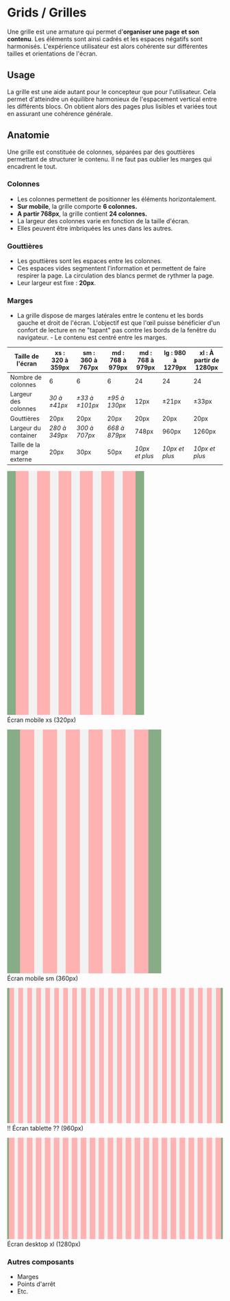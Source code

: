 # Grids / Grilles

Une grille est une armature qui permet d'**organiser une page et son contenu**. Les éléments sont ainsi cadrés et les espaces négatifs sont harmonisés. L'expérience utilisateur est alors cohérente sur différentes tailles et orientations de l'écran.


## Usage

La grille est une aide autant pour le concepteur que pour l'utilisateur. Cela permet d'atteindre un équilibre harmonieux de l'espacement vertical entre les différents blocs. On obtient alors des pages plus lisibles et variées tout en assurant une cohérence générale.

## Anatomie

Une grille est constituée de colonnes, séparées par des gouttières permettant de structurer le contenu. Il ne faut pas oublier les marges qui encadrent le tout.


### Colonnes

- Les colonnes permettent de positionner les éléments horizontalement.
- **Sur mobile**, la grille comporte **6 colonnes.**
- **A partir 768px**, la grille contient **24 colonnes.**
- La largeur des colonnes varie en fonction de la taille d'écran.
- Elles peuvent être imbriquées les unes dans les autres.


### Gouttières

- Les gouttières sont les espaces entre les colonnes.
- Ces espaces vides segmentent l’information et permettent de faire respirer la page. La circulation des blancs permet de rythmer la page.
- Leur largeur est fixe : **20px**.

### Marges
- La grille dispose de marges latérales entre le contenu et les bords gauche et droit de l'écran. L'objectif est que l'œil puisse bénéficier d'un confort de lecture en ne "tapant" pas contre les bords de la fenêtre du navigateur.
- Le contenu est centré entre les marges.

<div class="tableau-grille">

Taille de l'écran | xs&nbsp;: 320 à 359px | sm&nbsp;: 360 à 767px | md&nbsp;: 768 à 979px | md&nbsp;: 768 à 979px | lg&nbsp;: 980 à 1279px | xl&nbsp;: À partir de 1280px
------------ | ------------- | ------------- | ------------- | ------------- | ------------- | -------------
Nombre de colonnes | 6 | 6 | 6 | 24 | 24 | 24
Largeur des colonnes | *30 à ±41px* | *±33 à ±101px* | *±95 à 130px* | 12px | ±21px | ±33px
Gouttières | 20px | 20px | 20px | 20px | 20px | 20px
Largeur du container  | *280 à 349px*  |  *300 à 707px* | *668 à 879px* | 748px | 960px  | 1260px
Taille de la marge externe | 20px | 30px | 50px | *10px et plus* | *10px et plus* | *10px et plus*

</div>

<div class="do-dont">
<div class="do">

![grid__320](design/grid__320.png)
<br/> Écran mobile xs (320px)


![grid__360](design/grid__360.png)
<br/> Écran mobile sm (360px)


![grid__960](design/grid__960.png)
<br/> !! Écran tablette ?? (960px)


![grid__1280](design/grid__1280.png)
<br/> Écran desktop xl (1280px)

### Autres composants
- Marges
- Points d'arrêt
- Etc.
